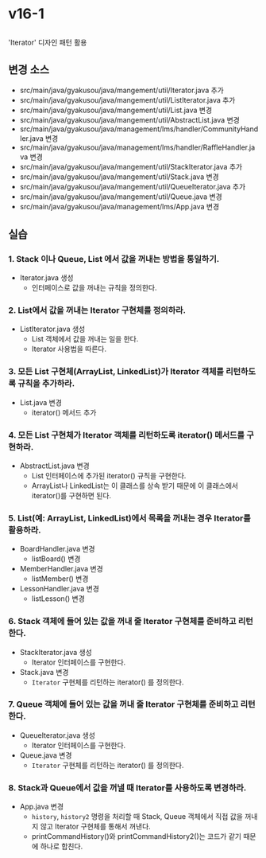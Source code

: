 # v16-1

##
'Iterator' 디자인 패턴 활용

## 변경 소스

- src/main/java/gyakusou/java/mangement/util/Iterator.java 추가
- src/main/java/gyakusou/java/mangement/util/ListIterator.java 추가
- src/main/java/gyakusou/java/mangement/util/List.java 변경
- src/main/java/gyakusou/java/mangement/util/AbstractList.java 변경
- src/main/java/gyakusou/java/management/lms/handler/CommunityHandler.java 변경
- src/main/java/gyakusou/java/management/lms/handler/RaffleHandler.java 변경
- src/main/java/gyakusou/java/mangement/util/StackIterator.java 추가
- src/main/java/gyakusou/java/mangement/util/Stack.java 변경
- src/main/java/gyakusou/java/mangement/util/QueueIterator.java 추가
- src/main/java/gyakusou/java/mangement/util/Queue.java 변경
- src/main/java/gyakusou/java/management/lms/App.java 변경

  
## 실습

### 1. Stack 이나 Queue, List 에서 값을 꺼내는 방법을 통일하기.

- Iterator.java 생성
  - 인터페이스로 값을 꺼내는 규칙을 정의한다.

### 2. List에서 값을 꺼내는 Iterator 구현체를 정의하라.

- ListIterator.java 생성
  - List 객체에서 값을 꺼내는 일을 한다.
  - Iterator 사용법을 따른다.

### 3. 모든 List 구현체(ArrayList, LinkedList)가 Iterator 객체를 리턴하도록 규칙을 추가하라.

- List.java 변경
  - iterator() 메서드 추가

### 4. 모든 List 구현체가 Iterator 객체를 리턴하도록 iterator() 메서드를 구현하라.

- AbstractList.java 변경
  - List 인터페이스에 추가된 iterator() 규칙을 구현한다.
  - ArrayList나 LinkedList는 이 클래스를 상속 받기 때문에 이 클래스에서 iterator()를 구현하면 된다.

### 5. List(예: ArrayList, LinkedList)에서 목록을 꺼내는 경우 Iterator를 활용하라.

- BoardHandler.java 변경
  - listBoard() 변경
- MemberHandler.java 변경
  - listMember() 변경
- LessonHandler.java 변경
  - listLesson() 변경 

### 6. Stack 객체에 들어 있는 값을 꺼내 줄 Iterator 구현체를 준비하고 리턴한다.

- StackIterator.java 생성
  - Iterator 인터페이스를 구현한다.
- Stack.java 변경
    - `Iterator` 구현체를 리턴하는 iterator() 를 정의한다.

### 7. Queue 객체에 들어 있는 값을 꺼내 줄 Iterator 구현체를 준비하고 리턴한다.
    
- QueueIterator.java 생성
  - Iterator 인터페이스를 구현한다.
- Queue.java 변경
    - `Iterator` 구현체를 리턴하는 iterator() 를 정의한다.
    
### 8. Stack과 Queue에서 값을 꺼낼 때 Iterator를 사용하도록 변경하라.

- App.java 변경
    - `history`, `history2` 명령을 처리할 때 Stack, Queue 객체에서 직접 값을 꺼내지 않고 Iterator 구현체를 통해서 꺼낸다.
    - printCommandHistory()와 printCommandHistory2()는 코드가 같기 때문에 하나로 합친다.
      
